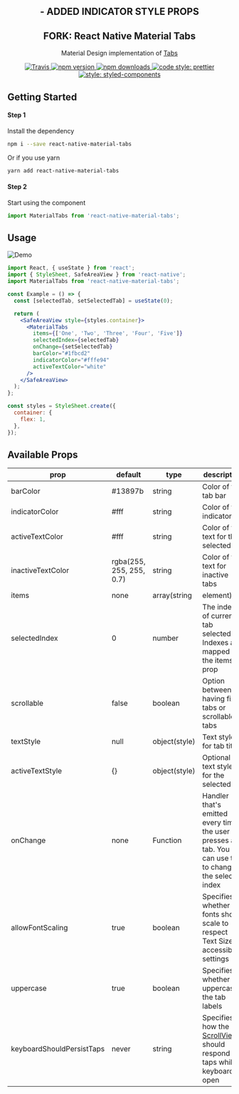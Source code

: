 <h2 align="center">- ADDED INDICATOR STYLE PROPS</h2>

<h2 align="center">FORK: React Native Material Tabs</h2>

<p align="center">Material Design implementation of <a href="https://material.io/guidelines/components/tabs.html#tabs-types-of-tabs">Tabs</a>

<p align="center">
  <a href="https://travis-ci.org/iRoachie/react-native-material-tabs">
    <img alt="Travis" src="https://img.shields.io/travis/iRoachie/react-native-material-tabs.svg?style=flat-square">
  </a>
  <a href="https://www.npmjs.com/package/react-native-material-tabs">
    <img alt="npm version" src="https://img.shields.io/npm/v/react-native-material-tabs.svg?style=flat-square">
  </a>
  <a href="https://www.npmjs.com/package/react-native-material-tabs">
    <img alt="npm downloads" src="https://img.shields.io/npm/dm/react-native-material-tabs.svg?style=flat-square">
  </a>
   <a href="https://prettier.io">
    <img alt="code style: prettier" src="https://img.shields.io/badge/code_style-prettier-ff69b4.svg?style=flat-square">
  </a>
   <a href="https://www.styled-components.com">
    <img alt="style: styled-components" src="https://img.shields.io/badge/style-%F0%9F%92%85%20styled--components-orange.svg?colorB=daa357&colorA=db748e&style=flat-square">
  </a>
</p>

## Getting Started

#### Step 1

Install the dependency

```bash
npm i --save react-native-material-tabs
```

Or if you use yarn

```bash
yarn add react-native-material-tabs
```

#### Step 2

Start using the component

```jsx
import MaterialTabs from 'react-native-material-tabs';
```

## Usage

![Demo](https://user-images.githubusercontent.com/5962998/59991843-f2e43600-9616-11e9-913b-b8fb8a566d68.gif)

```jsx
import React, { useState } from 'react';
import { StyleSheet, SafeAreaView } from 'react-native';
import MaterialTabs from 'react-native-material-tabs';

const Example = () => {
  const [selectedTab, setSelectedTab] = useState(0);

  return (
    <SafeAreaView style={styles.container}>
      <MaterialTabs
        items={['One', 'Two', 'Three', 'Four', 'Five']}
        selectedIndex={selectedTab}
        onChange={setSelectedTab}
        barColor="#1fbcd2"
        indicatorColor="#fffe94"
        activeTextColor="white"
      />
    </SafeAreaView>
  );
};

const styles = StyleSheet.create({
  container: {
    flex: 1,
  },
});
```

## Available Props

| prop                      | default                  | type          | description                                                                                                                                                     |
| ------------------------- | ------------------------ | ------------- | --------------------------------------------------------------------------------------------------------------------------------------------------------------- |
| barColor                  | #13897b                  | string        | Color of the tab bar                                                                                                                                            |
| indicatorColor            | #fff                     | string        | Color of the indicator                                                                                                                                          |
| activeTextColor           | #fff                     | string        | Color of the text for the selected tab                                                                                                                          |
| inactiveTextColor         | rgba(255, 255, 255, 0.7) | string        | Color of the text for inactive tabs                                                                                                                             |
| items                     | none                     | array(string  | element)                                                                                                                                                        | The headers for the individual tabs |
| selectedIndex             | 0                        | number        | The index of current tab selected. Indexes are mapped to the items prop                                                                                         |
| scrollable                | false                    | boolean       | Option between having fixed tabs or scrollable tabs                                                                                                             |
| textStyle                 | null                     | object(style) | Text style for tab titles                                                                                                                                       |
| activeTextStyle           | {}                       | object(style) | Optional text style for the selected tab                                                                                                                        |
| onChange                  | none                     | Function      | Handler that's emitted every time the user presses a tab. You can use this to change the selected index                                                         |
| allowFontScaling          | true                     | boolean       | Specifies whether fonts should scale to respect Text Size accessibility settings                                                                                |
| uppercase                 | true                     | boolean       | Specifies whether to uppercase the tab labels                                                                                                                   |
| keyboardShouldPersistTaps | never                    | string        | Specifies how the [ScrollView](https://facebook.github.io/react-native/docs/scrollview#keyboardshouldpersisttaps) should respond to taps while keyboard is open |
